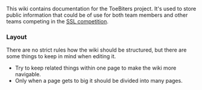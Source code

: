 This wiki contains documentation for the ToeBiters project. It's used to store public information that could be of use for both team members and other teams competing in the [SSL competition](https://ssl.robocup.org/).

### Layout
There are no strict rules how the wiki should be structured, but there are some things to keep in mind when editing it.
- Try to keep related things within one page to make the wiki more navigable.
- Only when a page gets to big it should be divided into many pages.